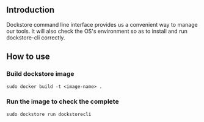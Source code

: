 ## Introduction
Dockstore command line interface provides us a convenient way to manage our tools. It will also check the OS's environment so as to install and run dockstore-cli correctly.

## How to use
### Build dockstore image
```
sudo docker build -t <image-name> .
```
### Run the image to check the complete
```
sudo dockstore run dockstorecli
```
